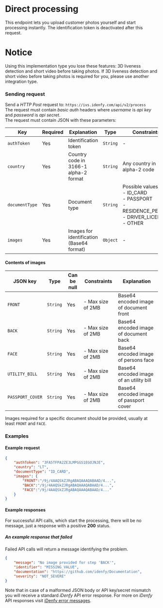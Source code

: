 # Direct processing

This endpoint lets you upload customer photos yourself and start processing instantly. The identification token is deactivated after this request.

# Notice

Using this implementation type you lose these features: 3D liveness detection and short video before taking photos.
If 3D liveness detection and short video before taking photos is required for you, please use another integration type.

### Sending request
Send a *HTTP Post* request to: `https://ivs.idenfy.com/api/v2/process`<br>
The request must contain *basic auth* headers where *username* is *api key* and *password* is *api secret*.<br>
The request must contain JSON with these parameters:

|      Key       | Required |              Explanation              |   Type   |                                     Constraints<img width=/>                                     |
| -------------- | -------- | ------------------------------------- | -------- | ------------------------------------------------------------------------------------------------ |
| `authToken`    | Yes      | Identification token                  | `String` | -                                                                                                |
| `country`      | Yes      | Country code in 3166-1 alpha-2 format | `String` | Any country in alpha-2 code                                                                      |
| `documentType` | Yes      | Document type                         | `String` | Possible values:<br>- ID_CARD<br>- PASSPORT<br>- RESIDENCE_PERMIT<br>- DRIVER_LICENSE<br>- OTHER |
| `images`       | Yes      | Images for identification (Base64 format)| `Object` | -                                                                                                |

#### Contents of images

|     JSON key     |   Type   | Can be null |    Constraints    |               Explanation               |
| ---------------- | -------- | ----------- | ----------------- | --------------------------------------- |
| `FRONT`          | `String` | Yes         | - Max size of 2MB | Base64 encoded image of document front  |
| `BACK`           | `String` | Yes         | - Max size of 2MB | Base64 encoded image of document back   |
| `FACE`           | `String` | Yes         | - Max size of 2MB | Base64 encoded image of persons face    |
| `UTILITY_BILL`   | `String` | Yes         | - Max size of 2MB | Base64 encoded image of an utility bill |
| `PASSPORT_COVER` | `String` | Yes         | - Max size of 2MB | Base64 encoded image of passport cover  |

Images required for a specific document should be provided, usually at least `FRONT` and `FACE`.

### Examples
#### Example request

```json
{
    "authToken": "3FA5TFPA2ZE3LMPGGS1EGOJNJE",
    "country": "LT",
    "documentType": "ID_CARD",
    "images": {
        "FRONT":"/9j/4AAQSkZJRgABAQAAAQABAAD/4...",
        "BACK":"/9j/4AAQSkZJRgABAQAAAQABAAD/4...",
        "FACE":"/9j/4AAQSkZJRgABAQAAAQABAAD/4..."
    }
}
```

#### Example responses
For successful API calls, which start the processing, there will be no message, just a response with a positive **200** status.


##### An example response that failed
Failed API calls will return a message identifying the problem.

```json
{
    "message": "No image provided for step 'BACK'",
    "identifier": "MISSING_VALUE",
    "documentation": "https://github.com/idenfy/Documentation",
    "severity": "NOT_SEVERE"
}
```
Note that in case of a malformed JSON body or API key/secret mismatch you will receive a standard *iDenfy* API error response. For more on *iDenfy* API responses visit [iDenfy error messages](https://github.com/idenfy/Documentation/blob/master/pages/StandardErrorMessages.md).
